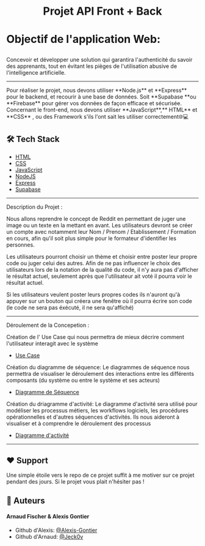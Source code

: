 
# <p align="center">Projet API Front + Back</p>
  

# <p align="left">Objectif de l'application Web: </p>
  
Concevoir et développer une solution qui garantira l'authenticité du savoir des apprenants, tout en évitant les pièges de l'utilisation abusive de l'intelligence artificielle. <br>
<hr>
Pour réaliser le projet, nous devons utiliser **Node.js** et **Express** pour le backend, et recourir à une base de données. Soit **Supabase **ou **Firebase** pour gérer vos données de façon efficace et sécurisée. Concernant le front-end, nous devons utiliser **JavaScript**,** HTML** et **CSS** , ou des Framework s'ils l'ont sait les utiliser correctement🌐💻

## 🛠️ Tech Stack
- [HTML](https://developer.mozilla.org/fr/docs/Web/HTML)
- [CSS](https://developer.mozilla.org/fr/docs/Web/CSS)
- [JavaScript](https://js.org/)
- [NodeJS](https://nodejs.org/)
- [Express](https://expressjs.com/)
- [Supabase](https://supabase.com/)
    
<hr>
<p> Description du Projet : </p>

Nous allons reprendre le concept de Reddit en permettant de juger une image ou un texte en la mettant en avant. Les utilisateurs devront se créer un compte avec notamment leur Nom / Prenom / Etablissement  / Formation en cours, afin qu'il soit plus simple pour le formateur d'identifier les personnes.

Les utilisateurs pourront choisir un thème et choisir entre poster leur propre code ou juger celui des autres.
Afin de ne pas influencer le choix des utilisateurs lors de la notation de la qualité du code, il n'y aura pas d'afficher le résultat actuel, seulement après que l'utilisateur ait voté il pourra voir le résultat actuel.

Si les utilisateurs veulent poster leurs propres codes ils n'auront qu'à appuyer sur un bouton qui créera une fenêtre où il pourra écrire son code (le code ne sera pas éxécuté, il ne sera qu'affiché) 
<hr>
<p> Déroulement de la Concepetion :</p>
Création de l' Use Case qui nous permettra de mieux décrire comment l'utilisateur interagit avec le système

- [Use Case](https://iparnet.fr/un-cas-dutilisation-ou-use-case-a-quoi-ca-sert/) <br>

Création du diagramme de séquence:
Le diagrammes de séquence nous permettra de visualiser le déroulement des interactions entre les différents composants (du système ou entre le système et ses acteurs)
- [Diagramme de Séquence](https://www.lucidchart.com/pages/fr/diagramme-de-sequence-uml) <br>

Création du driagramme d'activité:
Le diagramme d'activité sera utilisé pour modéliser les processus métiers, les workflows logiciels, les procédures opérationnelles et d'autres séquences d'activités. Ils nous aideront à visualiser et à comprendre le déroulement des processus
 - [Diagramme d'activité](https://www.lucidchart.com/pages/fr/diagramme-dactivite-uml) <br> 

<hr>

## ❤️ Support  
Une simple étoile vers le repo de ce projet suffit à me motiver sur ce projet pendant des jours. Si le projet vous plait n'hésiter pas !
## 🙇 Auteurs
#### Arnaud Fischer & Alexis Gontier
- Github d'Alexis: [@Alexis-Gontier](https://github.com/Alexis-Gontier)
- Github d'Arnaud: [@Jeck0v](https://github.com/Jeck0v)
        

        
        

